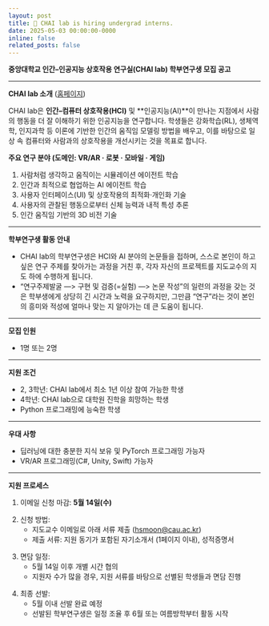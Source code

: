 ```yaml
---
layout: post
title: 📢 CHAI lab is hiring undergrad interns.
date: 2025-05-03 00:00:00-0000
inline: false
related_posts: false
---
```


**중앙대학교 인간–인공지능 상호작용 연구실(CHAI lab) 학부연구생 모집 공고**

---

**CHAI lab 소개** ([홈페이지](../..))

CHAI lab은 **인간–컴퓨터 상호작용(HCI)** 및 **인공지능(AI)**이 만나는 지점에서 사람의 행동을 더 잘 이해하기 위한 인공지능을 연구합니다.
학생들은 강화학습(RL), 생체역학, 인지과학 등 이론에 기반한 인간의 움직임 모델링 방법을 배우고, 이를 바탕으로 일상 속 컴퓨터와 사람과의 상호작용을 개선시키는 것을 목표로 합니다.

**주요 연구 분야 (도메인: VR/AR · 로봇 · 모바일 · 게임)**

1. 사람처럼 생각하고 움직이는 시뮬레이션 에이전트 학습
2. 인간과 최적으로 협업하는 AI 에이전트 학습
3. 사용자 인터페이스(UI) 및 상호작용의 최적화·개인화 기술
4. 사용자의 관찰된 행동으로부터 신체 능력과 내적 특성 추론
5. 인간 움직임 기반의 3D 비전 기술

---

**학부연구생 활동 안내**

* CHAI lab의 학부연구생은 HCI와 AI 분야의 논문들을 접하며, 스스로 본인이 하고 싶은 연구 주제를 찾아가는 과정을 거친 후, 각자 자신의 프로젝트를 지도교수의 지도 하에 수행하게 됩니다.
* “연구주제발굴 —> 구현 및 검증(=실험) —> 논문 작성”의 일련의 과정을 갖는 것은 학부생에게 상당히 긴 시간과 노력을 요구하지만, 그만큼 “연구”라는 것이 본인의 흥미와 적성에 얼마나 맞는 지 알아가는 데 큰 도움이 됩니다.

---

**모집 인원**

* 1명 또는 2명

---

**지원 조건**

* 2, 3학년: CHAI lab에서 최소 1년 이상 참여 가능한 학생
* 4학년: CHAI lab으로 대학원 진학을 희망하는 학생
* Python 프로그래밍에 능숙한 학생

---

**우대 사항**

* 딥러닝에 대한 충분한 지식 보유 및 PyTorch 프로그래밍 가능자
* VR/AR 프로그래밍(C#, Unity, Swift) 가능자

---

**지원 프로세스**

1. 이메일 신청 마감: **5월 14일(수)**
<!-- -->

2. 신청 방법:  
   * 지도교수 이메일로 아래 서류 제출 ([hsmoon@cau.ac.kr](mailto:hsmoon@cau.ac.kr))  
   * 제출 서류: 지원 동기가 포함된 자기소개서 (1페이지 이내), 성적증명서  
<!-- -->

3. 면담 일정:  
   * 5월 14일 이후 개별 시간 협의  
   * 지원자 수가 많을 경우, 지원 서류를 바탕으로 선별된 학생들과 면담 진행  
<!-- -->

4. 최종 선발: 
   * 5월 이내 선발 완료 예정
   * 선발된 학부연구생은 일정 조율 후 6월 또는 여름방학부터 활동 시작  
